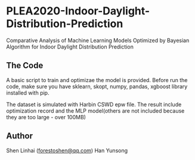 # PLEA2020-Indoor-Daylight-Distribution-Prediction
Comparative Analysis of Machine Learning Models Optimized by Bayesian Algorithm for Indoor Daylight Distribution Prediction



## The Code
A basic script to train and optimizae the model is provided. 
Before run the code, make sure you have sklearn, skopt, numpy, pandas, xgboost library installed with pip. 

The dataset is simulated with Harbin CSWD epw file.
The result include optimization record and the MLP model(others are not included because they are too large - over 100MB)

## Author
Shen Linhai (forestoshen@qq.com)
Han Yunsong

